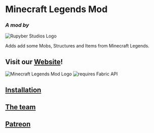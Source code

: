 # Minecraft Legends Mod

### *A mod by*

![Rupyber Studios Logo](https://rupyberstudios.github.io/website/img/rupyber_studios.png)

Adds add some Mobs, Structures and Items from Minecraft Legends.

## Visit our [Website](https://rupyberstudios.github.io/website/)!

![Minecraft Legends Mod Logo](https://rupyberstudios.github.io/website/img/minecraft_legends_mod.png)
![requires Fabric API](https://i.imgur.com/HabVZJR.png)

## [Installation](https://rupyberstudios.github.io/website/pages/installation)

## [The team](https://rupyberstudios.github.io/website/pages/about)

## [Patreon](https://www.patreon.com/Pyrix25633ModsandSoftware)
